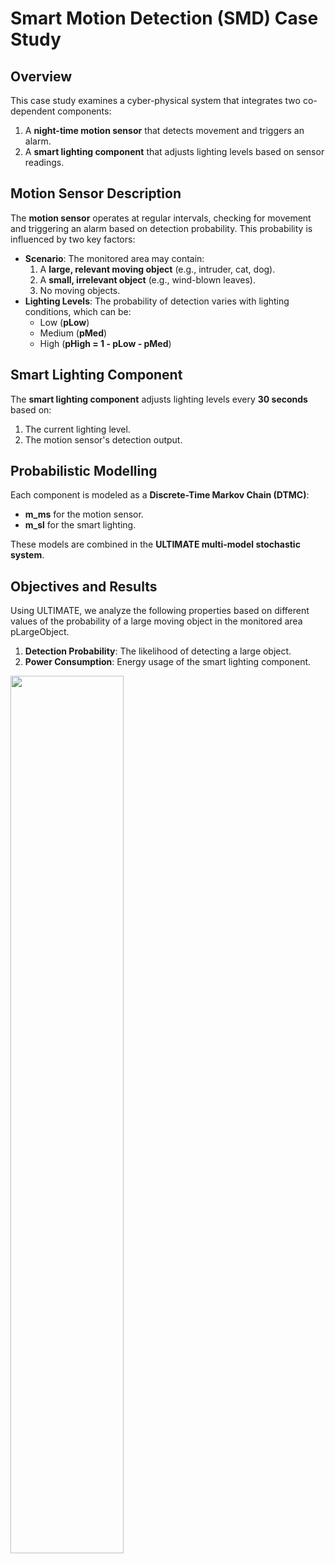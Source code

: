 # Smart Motion Detection (SMD) Case Study

## Overview

This case study examines a cyber-physical system that integrates two co-dependent components:
1. A **night-time motion sensor** that detects movement and triggers an alarm.
2. A **smart lighting component** that adjusts lighting levels based on sensor readings.

## Motion Sensor Description

The **motion sensor** operates at regular intervals, checking for movement and triggering an alarm based on detection probability. This probability is influenced by two key factors:
- **Scenario**: The monitored area may contain:
  1. A **large, relevant moving object** (e.g., intruder, cat, dog).
  2. A **small, irrelevant object** (e.g., wind-blown leaves).
  3. No moving objects.
- **Lighting Levels**: The probability of detection varies with lighting conditions, which can be:
  - Low (**pLow**)
  - Medium (**pMed**)
  - High (**pHigh = 1 - pLow - pMed**)

## Smart Lighting Component

The **smart lighting component** adjusts lighting levels every **30 seconds** based on:
1. The current lighting level.
2. The motion sensor's detection output.

## Probabilistic Modelling

Each component is modeled as a **Discrete-Time Markov Chain (DTMC)**:
- **m_ms** for the motion sensor.
- **m_sl** for the smart lighting.

These models are combined in the **ULTIMATE multi-model stochastic system**.

## Objectives and Results

Using ULTIMATE, we analyze the following properties based on different values of the probability of a large moving object in the monitored area pLargeObject.
1. **Detection Probability**: The likelihood of detecting a large object.
2. **Power Consumption**: Energy usage of the smart lighting component.

<img src="https://github.com/user-attachments/assets/09db5f5d-da84-4ea6-a97e-64dd391a9a74" style="width: 60%;">
